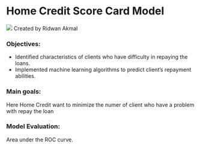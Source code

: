 # Home Credit Score Card Model
<image src='https://tse3.mm.bing.net/th?id=OIP.sfW-F0FUhxMqXNrZK3XRTAHaEo&pid=Api&P=0'>
Created by Ridwan Akmal

### **Objectives**: 
  - Identified characteristics of clients who have difficulty in repaying the loans.
  - Implemented machine learning algorithms to predict client’s repayment abilities.
  
### **Main goals**:
Here Home Credit want to minimize the numer of client who have a problem with repay the loan

### **Model Evaluation**:
Area under the ROC curve.

